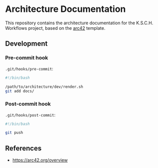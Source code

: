 # Architecture Documentation

This repository contains the architecture documentation for the K.S.C.H. Workflows project, based on the [arc42](https://arc42.org/overview) template.

## Development

### Pre-commit hook

`.git/hooks/pre-commit`:

```sh
#!/bin/bash

/path/to/architecture/dev/render.sh
git add docs/
```

### Post-commit hook

`.git/hooks/post-commit`:

```sh
#!/bin/bash

git push
```

## References

- https://arc42.org/overview
